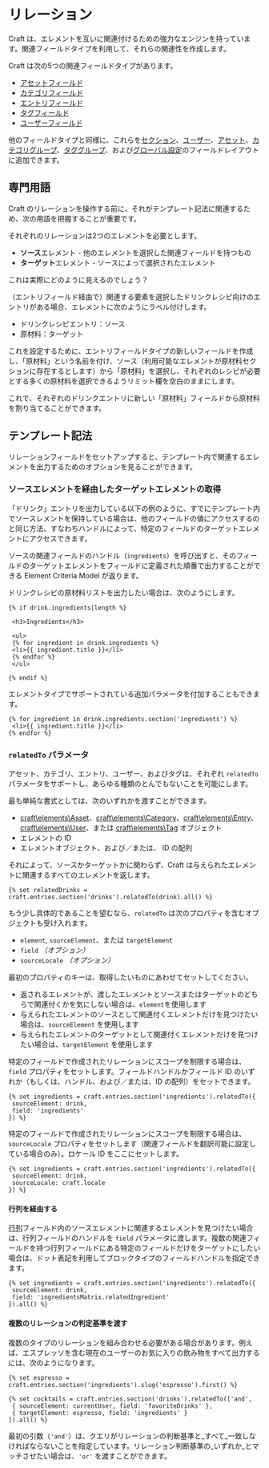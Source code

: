 リレーション
=========

Craft は、エレメントを互いに関連付けるための強力なエンジンを持っています。関連フィールドタイプを利用して、それらの関連性を作成します。

Craft は次の5つの関連フィールドタイプがあります。

* [アセットフィールド](assets-fields.md)
* [カテゴリフィールド](categories-fields.md)
* [エントリフィールド](entries-fields.md)
* [タグフィールド](tags-fields.md)
* [ユーザーフィールド](users-fields.md)

他のフィールドタイプと同様に、これらを[セクション](sections-and-entries.md#sections)、[ユーザー](users.md)、[アセット](assets.md)、[カテゴリグループ](categories.md)、[タググループ](tags.md)、および[グローバル設定]({globals.md)のフィールドレイアウトに追加できます。

## 専門用語

Craft のリレーションを操作する前に、それがテンプレート記法に関連するため、次の用語を把握することが重要です。

それぞれのリレーションは2つのエレメントを必要とします。

* **ソース**エレメント - 他のエレメントを選択した関連フィールドを持つもの
* **ターゲット**エレメント - ソースによって選択されたエレメント

これは実際にどのように見えるのでしょう？

（エントリフィールド経由で）関連する要素を選択したドリンクレシピ向けのエントリがある場合、エレメントに次のようにラベル付けします。

* ドリンクレシピエントリ：ソース
* 原材料：ターゲット

これを設定するために、エントリフィールドタイプの新しいフィールドを作成し、「原材料」という名前を付け、ソース（利用可能なエレメントが原材料セクションに存在するとします）から「原材料」を選択し、それぞれのレシピが必要とする多くの原材料を選択できるようリミット欄を空白のままにします。

これで、それぞれのドリンクエントリに新しい「原材料」フィールドから原材料を割り当てることができます。

## テンプレート記法

リレーションフィールドをセットアップすると、テンプレート内で関連するエレメントを出力するためのオプションを見ることができます。

### ソースエレメントを経由したターゲットエレメントの取得

「ドリンク」エントリを出力している以下の例のように、すでにテンプレート内でソースレメントを保持している場合は、他のフィールドの値にアクセスするのと同じ方法、すなわちハンドルによって、特定のフィールドのターゲットエレメントにアクセスできます。

ソースの関連フィールドのハンドル（`ingredients`）を呼び出すと、そのフィールドのターゲットエレメントをフィールドに定義された順番で出力することができる Element Criteria Model が返ります。

ドリンクレシピの原材料リストを出力したい場合は、次のようにします。

```twig
{% if drink.ingredients|length %}
 
 <h3>Ingredients</h3>
 
 <ul>
 {% for ingredient in drink.ingredients %}
 <li>{{ ingredient.title }}</li>
 {% endfor %}
 </ul>

{% endif %}
```

エレメントタイプでサポートされている追加パラメータを付加することもできます。

```twig
{% for ingredient in drink.ingredients.section('ingredients') %}
 <li>{{ ingredient.title }}</li>
{% endfor %}
```

### `relatedTo` パラメータ

アセット、カテゴリ、エントリ、ユーザー、およびタグは、それぞれ `relatedTo` パラメータをサポートし、あらゆる種類のとんでもないことを可能にします。

最も単純な書式としては、次のいずれかを渡すことができます。

* [craft\elements\Asset](https://docs.craftcms.com/api/v3/craft-elements-asset.html)、[craft\elements\Category](https://docs.craftcms.com/api/v3/craft-elements-category.html)、[craft\elements\Entry](https://docs.craftcms.com/api/v3/craft-elements-entry.html)、[craft\elements\User](https://docs.craftcms.com/api/v3/craft-elements-user.html)、または [craft\elements\Tag](https://docs.craftcms.com/api/v3/craft-elements-tag.html) オブジェクト
* エレメントの ID
* エレメントオブジェクト、および／または、 ID の配列

それによって、ソースかターゲットかに関わらず、Craft は与えられたエレメントに関連するすべてのエレメントを返します。

```twig
{% set relatedDrinks = craft.entries.section('drinks').relatedTo(drink).all() %}
```

もう少し具体的であることを望むなら、`relatedTo` は次のプロパティを含むオブジェクトも受け入れます。

* `element`, `sourceElement`、または `targetElement`
* `field` _（オプション）_
* `sourceLocale` _（オプション）_

最初のプロパティのキーは、取得したいものにあわせてセットしてください。

* 返されるエレメントが、渡したエレメントとソースまたはターゲットのどちらで関連付くかを気にしない場合は、`element`を使用します
* 与えられたエレメントのソースとして関連付くエレメントだけを見つけたい場合は、`sourceElement` を使用します
* 与えられたエレメントのターゲットとして関連付くエレメントだけを見つけたい場合は、`targetElement` を使用します

特定のフィールドで作成されたリレーションにスコープを制限する場合は、`field` プロパティをセットします。フィールドハンドルかフィールド ID のいずれか（もしくは、ハンドル、および／または、ID の配列）をセットできます。

```twig
{% set ingredients = craft.entries.section('ingredients').relatedTo({
 sourceElement: drink,
 field: 'ingredients'
}) %}
```

特定のフィールドで作成されたリレーションにスコープを制限する場合は、`sourceLocale` プロパティをセットします（関連フィールドを翻訳可能に設定している場合のみ）。ロケール ID をここにセットします。

```twig
{% set ingredients = craft.entries.section('ingredients').relatedTo({
 sourceElement: drink,
 sourceLocale: craft.locale
}) %}
```

#### 行列を経由する

[行列](matrix-fields.md)フィールド内のソースエレメントに関連するエレメントを見つけたい場合は、行列フィールドのハンドルを `field` パラメータに渡します。複数の関連フィールドを持つ行列フィールドにある特定のフィールドだけをターゲットにしたい場合は、ドット表記を利用してブロックタイプのフィールドハンドルを指定できます。

```twig
{% set ingredients = craft.entries.section('ingredients').relatedTo({
 sourceElement: drink,
 field: 'ingredientsMatrix.relatedIngredient'
}).all() %}
```

#### 複数のリレーションの判定基準を渡す

複数のタイプのリレーションを組み合わせる必要がある場合があります。例えば、エスプレッソを含む現在のユーザーのお気に入りの飲み物をすべて出力するには、次のようになります。

```twig
{% set espresso = craft.entries.section('ingredients').slug('espresso').first() %}

{% set cocktails = craft.entries.section('drinks').relatedTo(['and',
 { sourceElement: currentUser, field: 'favoriteDrinks' },
 { targetElement: espresso, field: 'ingredients' }
]).all() %}
```

最初の引数（`'and'`）は、クエリがリレーションの判断基準と_すべて_一致しなければならないことを指定しています。リレーション判断基準の_いずれか_とマッチさせたい場合は、`'or'` を渡すことができます。

